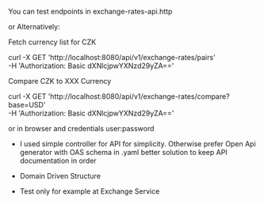 You can test endpoints in exchange-rates-api.http

or Alternatively:

Fetch currency list for CZK

curl -X GET 'http://localhost:8080/api/v1/exchange-rates/pairs' \
-H 'Authorization: Basic dXNlcjpwYXNzd29yZA=='

Compare CZK to XXX Currency

curl -X GET 'http://localhost:8080/api/v1/exchange-rates/compare?base=USD' \
-H 'Authorization: Basic dXNlcjpwYXNzd29yZA=='

or in browser and credentials user:password



- I used simple controller for API for simplicity.
Otherwise prefer Open Api generator with OAS schema in .yaml better solution to keep API documentation in order

- Domain Driven Structure
- Test only for example at Exchange Service